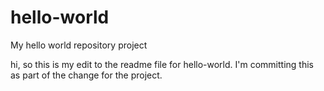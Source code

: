 # hello-world
My hello world repository project

hi, so this is my edit to the readme file for hello-world. I'm committing this as part of the change for the project.
